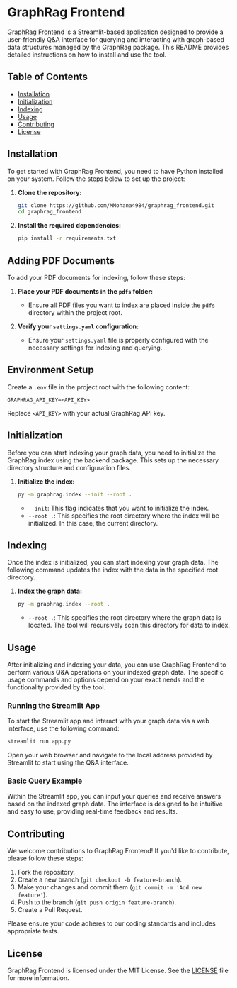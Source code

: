 # GraphRag Frontend

GraphRag Frontend is a Streamlit-based application designed to provide a user-friendly Q&A interface for querying and interacting with graph-based data structures managed by the GraphRag package. This README provides detailed instructions on how to install and use the tool.

## Table of Contents
- [Installation](#installation)
- [Initialization](#initialization)
- [Indexing](#indexing)
- [Usage](#usage)
- [Contributing](#contributing)
- [License](#license)

## Installation

To get started with GraphRag Frontend, you need to have Python installed on your system. Follow the steps below to set up the project:

1. **Clone the repository:**
    ```sh
    git clone https://github.com/MMohana4984/graphrag_frontend.git
    cd graphrag_frontend
    ```

2. **Install the required dependencies:**
    ```sh
    pip install -r requirements.txt
    ```

## Adding PDF Documents

To add your PDF documents for indexing, follow these steps:

1. **Place your PDF documents in the `pdfs` folder:**
    - Ensure all PDF files you want to index are placed inside the `pdfs` directory within the project root.

2. **Verify your `settings.yaml` configuration:**
    - Ensure your `settings.yaml` file is properly configured with the necessary settings for indexing and querying.

## Environment Setup

Create a `.env` file in the project root with the following content:

```env
GRAPHRAG_API_KEY=<API_KEY>
```

Replace `<API_KEY>` with your actual GraphRag API key.

## Initialization

Before you can start indexing your graph data, you need to initialize the GraphRag index using the backend package. This sets up the necessary directory structure and configuration files.

1. **Initialize the index:**
    ```sh
    py -m graphrag.index --init --root .
    ```

    - `--init`: This flag indicates that you want to initialize the index.
    - `--root .`: This specifies the root directory where the index will be initialized. In this case, the current directory.

## Indexing

Once the index is initialized, you can start indexing your graph data. The following command updates the index with the data in the specified root directory.

1. **Index the graph data:**
    ```sh
    py -m graphrag.index --root .
    ```

    - `--root .`: This specifies the root directory where the graph data is located. The tool will recursively scan this directory for data to index.

## Usage

After initializing and indexing your data, you can use GraphRag Frontend to perform various Q&A operations on your indexed graph data. The specific usage commands and options depend on your exact needs and the functionality provided by the tool.

### Running the Streamlit App

To start the Streamlit app and interact with your graph data via a web interface, use the following command:

```sh
streamlit run app.py
```

Open your web browser and navigate to the local address provided by Streamlit to start using the Q&A interface.

### Basic Query Example

Within the Streamlit app, you can input your queries and receive answers based on the indexed graph data. The interface is designed to be intuitive and easy to use, providing real-time feedback and results.

## Contributing

We welcome contributions to GraphRag Frontend! If you'd like to contribute, please follow these steps:

1. Fork the repository.
2. Create a new branch (`git checkout -b feature-branch`).
3. Make your changes and commit them (`git commit -m 'Add new feature'`).
4. Push to the branch (`git push origin feature-branch`).
5. Create a Pull Request.

Please ensure your code adheres to our coding standards and includes appropriate tests.

## License

GraphRag Frontend is licensed under the MIT License. See the [LICENSE](LICENSE) file for more information.
